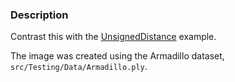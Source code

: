 ### Description
Contrast this with the [UnsignedDistance](../UnsignedDistance) example.

The image was created using the Armadillo dataset, `src/Testing/Data/Armadillo.ply`.
